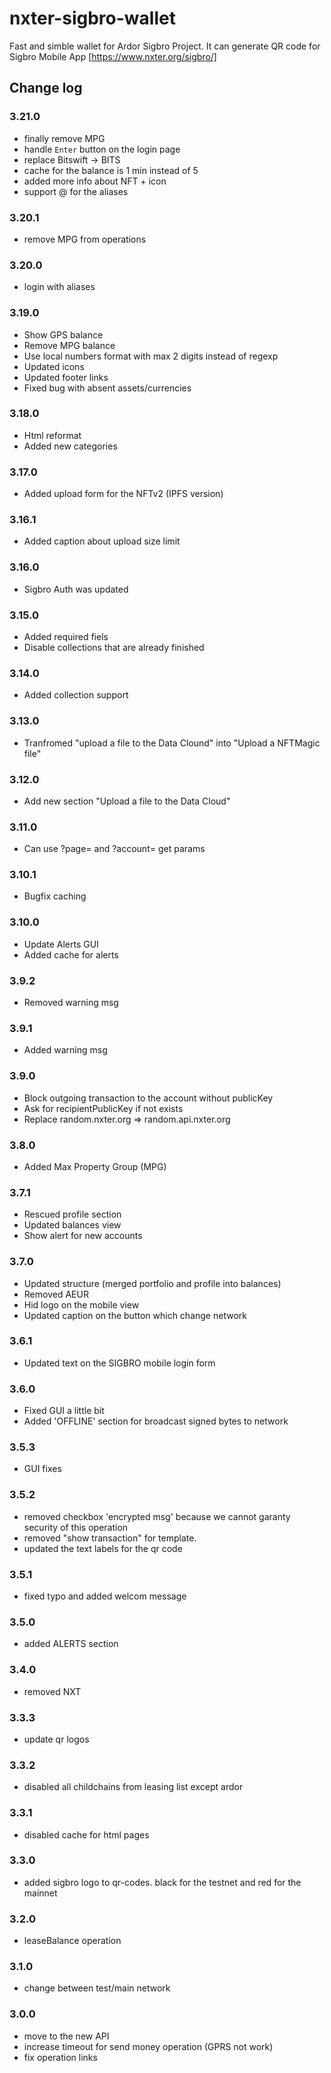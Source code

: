 # nxter-sigbro-wallet

Fast and simble wallet for Ardor Sigbro Project. It can generate QR code for Sigbro Mobile App [https://www.nxter.org/sigbro/] 

## Change log

### 3.21.0
  - finally remove MPG
  - handle `Enter` button on the login page
  - replace Bitswift -> BITS
  - cache for the balance is 1 min instead of 5
  - added more info about NFT + icon
  - support @ for the aliases

### 3.20.1
  - remove MPG from operations

### 3.20.0
  - login with aliases

### 3.19.0
  - Show GPS balance
  - Remove MPG balance
  - Use local numbers format with max 2 digits instead of regexp
  - Updated icons
  - Updated footer links
  - Fixed bug with absent assets/currencies

### 3.18.0
  - Html reformat
  - Added new categories

### 3.17.0
  - Added upload form for the NFTv2 (IPFS version)

### 3.16.1
  - Added caption about upload size limit

### 3.16.0
  - Sigbro Auth was updated

### 3.15.0
  - Added required fiels
  - Disable collections that are already finished 

### 3.14.0
  - Added collection support

### 3.13.0
  - Tranfromed "upload a file to the Data Clound" into "Upload a NFTMagic file"

### 3.12.0
  - Add new section "Upload a file to the Data Cloud"

### 3.11.0
 - Can use ?page= and ?account= get params

### 3.10.1
 - Bugfix caching

### 3.10.0
 - Update Alerts GUI
 - Added cache for alerts

### 3.9.2
 - Removed warning msg

### 3.9.1
 - Added warning msg

### 3.9.0
 - Block outgoing transaction to the account without publicKey
 - Ask for recipientPublicKey if not exists
 - Replace random.nxter.org => random.api.nxter.org 

### 3.8.0
 - Added Max Property Group (MPG)

### 3.7.1
 - Rescued profile section
 - Updated balances view
 - Show alert for new accounts

### 3.7.0
 - Updated structure (merged portfolio and profile into balances)
 - Removed AEUR
 - Hid logo on the mobile view
 - Updated caption on the button which change network

### 3.6.1
 - Updated text on the SIGBRO mobile login form

### 3.6.0
 - Fixed GUI a little bit
 - Added 'OFFLINE' section for broadcast signed bytes to network

### 3.5.3
 - GUI fixes

### 3.5.2
 - removed checkbox 'encrypted msg' because we cannot garanty security of this operation
 - removed "show transaction" for template.
 - updated the text labels for the qr code 

### 3.5.1
 - fixed typo and added welcom message

### 3.5.0
 - added ALERTS section

### 3.4.0
 - removed NXT

### 3.3.3
 - update qr logos

### 3.3.2
 - disabled all childchains from leasing list except ardor

### 3.3.1
 - disabled cache for html pages

### 3.3.0
 - added sigbro logo to qr-codes. black for the testnet and red for the mainnet

### 3.2.0
 - leaseBalance operation

### 3.1.0
 - change between test/main network 

### 3.0.0
 - move to the new API
 - increase timeout for send money operation (GPRS not work)
 - fix operation links